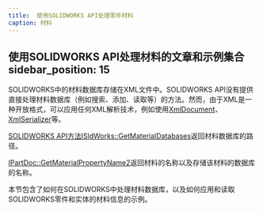 ```yaml
---
title:  使用SOLIDWORKS API处理零件材料
caption: 材料
---
```

 使用SOLIDWORKS API处理材料的文章和示例集合
sidebar_position: 15
---
SOLIDWORKS中的材料数据库存储在XML文件中。SOLIDWORKS API没有提供直接处理材料数据库（例如搜索、添加、读取等）的方法。然而，由于XML是一种开放格式，可以应用任何XML解析技术，例如使用[XmlDocument](https://docs.microsoft.com/en-us/dotnet/api/system.xml.xmldocument)、[XmlSerializer](https://docs.microsoft.com/en-us/dotnet/api/system.xml.serialization.xmlserializer)等。

[SOLIDWORKS API方法ISldWorks::GetMaterialDatabases](https://help.solidworks.com/2018/english/api/sldworksapi/solidworks.interop.sldworks~solidworks.interop.sldworks.isldworks~getmaterialdatabases.html)返回材料数据库的路径。

[IPartDoc::GetMaterialPropertyName2](https://help.solidworks.com/2018/english/api/sldworksapi/solidworks.interop.sldworks~solidworks.interop.sldworks.ipartdoc~getmaterialpropertyname2.html)返回材料的名称以及存储该材料的数据库的名称。

本节包含了如何在SOLIDWORKS中处理材料数据库，以及如何应用和读取SOLIDWORKS零件和实体的材料信息的示例。